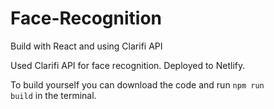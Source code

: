 # Face-Recognition
Build with React and using Clarifi API

Used Clarifi API for face recognition. Deployed to Netlify.

To build yourself you can download the code and run <code>npm run build</code> in the terminal.
